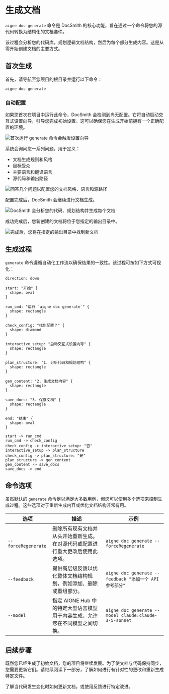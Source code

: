 # 生成文档

`aigne doc generate` 命令是 DocSmith 的核心功能，旨在通过一个命令将您的源代码转换为结构化的文档套件。

该过程会分析您的代码库，规划逻辑文档结构，然后为每个部分生成内容。这是从零开始创建文档的主要方式。

## 首次生成

首先，请导航至您项目的根目录并运行以下命令：

```bash
aigne doc generate
```

### 自动配置

如果您首次在项目中运行此命令，DocSmith 会检测到尚无配置。它将自动启动交互式设置向导，引导您完成初始设置。这可以确保您在生成开始前拥有一个正确配置的环境。

![首次运行 generate 命令会触发设置向导](https://docsmith.aigne.io/image-bin/uploads/0c45a32667c5250e54194a61d9495965.png)

系统会询问您一系列问题，用于定义：
- 文档生成规则和风格
- 目标受众
- 主要语言和翻译语言
- 源代码和输出路径

![回答几个问题以配置您的文档风格、语言和源路径](https://docsmith.aigne.io/image-bin/uploads/fbedbfa256036ad6375a6c18047a75ad.png)

配置完成后，DocSmith 会继续进行文档生成。

![DocSmith 会分析您的代码、规划结构并生成每个文档](https://docsmith.aigne.io/image-bin/uploads/d0766c19380a02eb8a6f8ce86a838849.png)

成功完成后，您新创建的文档将位于您指定的输出目录中。

![完成后，您将在指定的输出目录中找到新文档](https://docsmith.aigne.io/image-bin/uploads/0967443611408ad9d0042793d590b8fd.png)

## 生成过程

`generate` 命令遵循自动化工作流以确保结果的一致性。该过程可按如下方式可视化：

```d2
direction: down

start: "开始" {
  shape: oval
}

run_cmd: "运行 `aigne doc generate`" {
  shape: rectangle
}

check_config: "找到配置？" {
  shape: diamond
}

interactive_setup: "启动交互式设置向导" {
  shape: rectangle
}

plan_structure: "1. 分析代码和规划结构" {
  shape: rectangle
}

gen_content: "2. 生成文档内容" {
  shape: rectangle
}

save_docs: "3. 保存文档" {
  shape: rectangle
}

end: "结束" {
  shape: oval
}

start -> run_cmd
run_cmd -> check_config
check_config -> interactive_setup: "否"
interactive_setup -> plan_structure
check_config -> plan_structure: "是"
plan_structure -> gen_content
gen_content -> save_docs
save_docs -> end
```

## 命令选项

虽然默认的 `generate` 命令足以满足大多数用例，但您可以使用多个选项来控制生成过程。这些选项对于重新生成内容或优化文档结构非常有用。

| 选项                | 描述                                                                                                                                     | 示例                                                                 |
|---------------------|------------------------------------------------------------------------------------------------------------------------------------------|----------------------------------------------------------------------|
| `--forceRegenerate` | 删除所有现有文档并从头开始重新生成。在对源代码或配置进行重大更改后使用此选项。                                                                 | `aigne doc generate --forceRegenerate`                                 |
| `--feedback`        | 提供高层级反馈以优化整体文档结构规划，例如添加、删除或重组部分。                                                                             | `aigne doc generate --feedback "添加一个 API 参考部分"`                  |
| `--model`           | 指定 AIGNE Hub 中的特定大型语言模型用于内容生成，允许您在不同模型之间切换。                                                                  | `aigne doc generate --model claude:claude-3-5-sonnet`                |

## 后续步骤

既然您已经生成了初始文档，您的项目将继续发展。为了使文档与代码保持同步，您需要更新它们。请继续阅读下一部分，了解如何进行有针对性的更改和重新生成特定文件。

<x-card data-title="更新和优化" data-icon="lucide:file-edit" data-href="/features/update-and-refine">
  了解当代码发生变化时如何更新文档，或使用反馈进行特定改进。
</x-card>